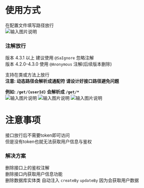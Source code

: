 # 使用方式

在配置文件填写路径放行<br>
![输入图片说明](https://images.gitee.com/uploads/images/2022/0528/231537_57baa4ac_1766278.png "屏幕截图.png")

### 注解放行
版本 4.3.1 以上 建议使用 `@SaIgnore` 忽略注解<br>
版本 4.2.0-4.3.0 使用 `@Anonymous` 注解(后续版本删除)

支持在类或方法上放行<br>
**注意: 动态路径会解析成通配符 请设计好接口路径避免问题**

**例如: `/get/{userId}` 会解析成 `/get/*`**<br>
![输入图片说明](https://foruda.gitee.com/images/1666595109409104199/5b7d75c7_1766278.png "屏幕截图")
![输入图片说明](https://images.gitee.com/uploads/images/2022/0528/231730_e1054ff5_1766278.png "屏幕截图.png")
![输入图片说明](https://images.gitee.com/uploads/images/2022/0528/231747_bac32888_1766278.png "屏幕截图.png")

# 注意事项

接口放行后不需要token即可访问<br>
但是没有token也就无法获取用户信息与鉴权

### 解决方案
删除接口上的鉴权注解<br>
删除接口内获取用户信息功能<br>
删除数据库实体类 自动注入 `createBy` `updateBy` 因为会获取用户数据